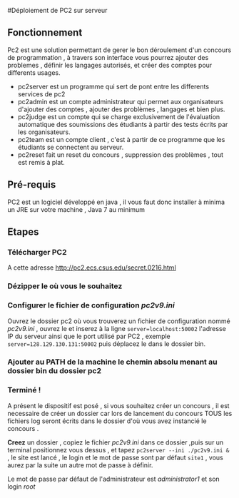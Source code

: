 #Déploiement de PC2 sur serveur

## Fonctionnement

Pc2 est une solution permettant de gerer le bon déroulement d'un concours de programmation , à travers son interface vous
pourrez ajouter des problemes , définir les langages autorisés, et créer des comptes pour differents usages.

+ pc2server est un programme qui sert de pont entre les differents services de pc2
+ pc2admin est un compte administrateur qui permet aux organisateurs d'ajouter des comptes , ajouter des problèmes , langages et bien plus.
+ pc2judge est un compte qui se charge exclusivement de l'évaluation automatique des soumissions des étudiants à partir des tests écrits par les organisateurs.
+ pc2team est un compte client , c'est à partir de ce programme que les étudiants se connectent au serveur.
+ pc2reset fait un reset du concours , suppression des problèmes , tout est remis à plat.

## Pré-requis

PC2 est un logiciel développé en java , il vous faut donc installer à minima un JRE sur votre machine , Java 7 au minimum

## Etapes

### **Télécharger** PC2

A cette adresse http://pc2.ecs.csus.edu/secret.0216.html

### **Dézipper** le où vous le souhaitez

### **Configurer** le fichier de configuration *pc2v9.ini*

Ouvrez le dossier pc2 où vous trouverez un fichier de configuration nommé *pc2v9.ini* , ouvrez le et inserez à la ligne ```server=localhost:50002``` l'adresse IP du serveur ainsi que le port utilisé par PC2 , exemple ```server=128.129.130.131:50002``` puis déplacez le dans le dossier bin.

### **Ajouter** au PATH de la machine le chemin absolu menant au dossier bin du dossier pc2

### **Terminé !**

A présent le dispositif est posé , si vous souhaitez créer un concours , il est necessaire de créer un dossier car lors de lancement du concours TOUS les fichiers log seront écrits dans le dossier d'où vous avez instancié le concours .

**Creez** un dossier , copiez le fichier *pc2v9.ini* dans ce dossier ,puis sur un terminal positionnez vous dessus , et tapez ```pc2server --ini ./pc2v9.ini &``` , le site est lancé , le login et le mot de passe sont par défaut ```site1``` , vous aurez par la suite un autre mot de passe à définir.

Le mot de passe par défaut de l'administrateur est *administrator1* et son login *root*
